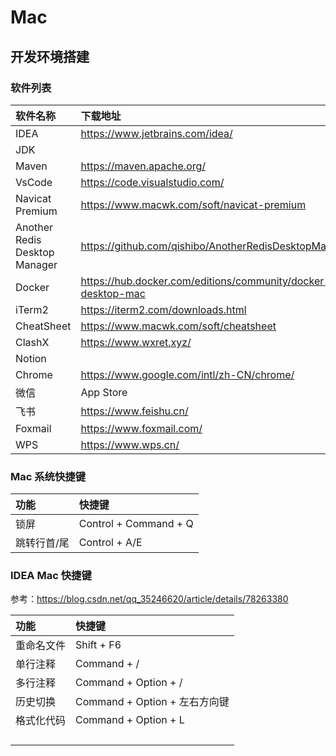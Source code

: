 # Mac
## 开发环境搭建
### 软件列表
|软件名称|下载地址|备注|
|:----|:----|:----|
|IDEA|https://www.jetbrains.com/idea/||
|JDK|||
|Maven|https://maven.apache.org/||
|VsCode|https://code.visualstudio.com/||
|Navicat Premium|https://www.macwk.com/soft/navicat-premium||
|Another Redis Desktop Manager|https://github.com/qishibo/AnotherRedisDesktopManager||
|Docker|https://hub.docker.com/editions/community/docker-ce-desktop-mac||
|iTerm2|https://iterm2.com/downloads.html||
|CheatSheet|https://www.macwk.com/soft/cheatsheet||
|ClashX|https://www.wxret.xyz/||
|Notion||https://www.notion.so/product|
|Chrome|https://www.google.com/intl/zh-CN/chrome/||
|微信|App Store||
|飞书|https://www.feishu.cn/||
|Foxmail|https://www.foxmail.com/||
|WPS|https://www.wps.cn/||

### Mac 系统快捷键
|功能|快捷键|
|:----|:----|
|锁屏|Control + Command + Q|
|跳转行首/尾|Control + A/E|

### IDEA Mac 快捷键
参考：https://blog.csdn.net/qq_35246620/article/details/78263380

|功能|快捷键|
|:----|:----|
|重命名文件|Shift + F6|
|单行注释|Command + /|
|多行注释|Command + Option + /|
|历史切换|Command + Option + 左右方向键|
|格式化代码|Command + Option + L|
|||
|||
|||
|||
